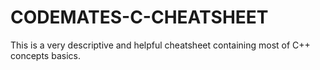 # CODEMATES-C-CHEATSHEET
This is a very descriptive and helpful cheatsheet containing most of C++ concepts basics.
